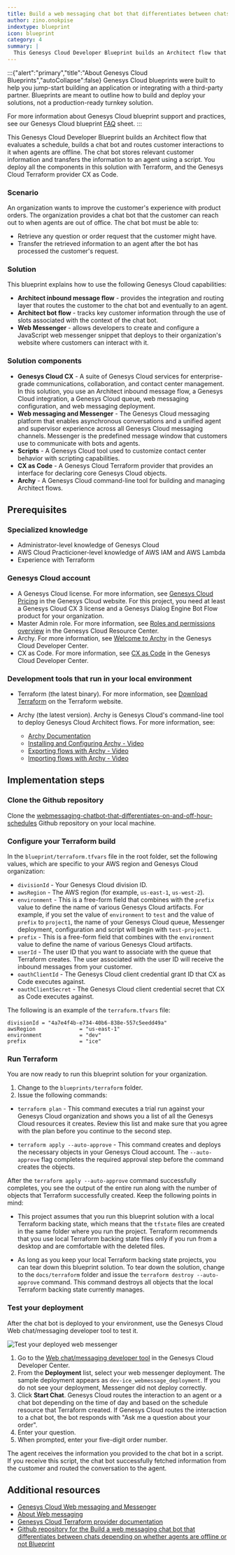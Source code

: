 ```yaml
---
title: Build a web messaging chat bot that differentiates between chats depending on whether agents are offline or not
author: zino.onokpise
indextype: blueprint
icon: blueprint
category: 4
summary: |
  This Genesys Cloud Developer Blueprint builds an Architect flow that evaluates a schedule, builds a chat bot and routes customer interactions to it when agents are offline. The chat bot stores relevant customer information and transfers the information to an agent using a script. You deploy all the components in this solution with Terraform, and the Terraform Genesys Cloud CX as Code provider.
---
```

:::{"alert":"primary","title":"About Genesys Cloud Blueprints","autoCollapse":false} 
Genesys Cloud blueprints were built to help you jump-start building an application or integrating with a third-party partner. 
Blueprints are meant to outline how to build and deploy your solutions, not a production-ready turnkey solution.
 
For more information about Genesys Cloud blueprint support and practices, 
see our Genesys Cloud blueprint [FAQ](https://developer.genesys.cloud/blueprints/faq) sheet.
:::

This Genesys Cloud Developer Blueprint builds an Architect flow that evaluates a schedule, builds a chat bot and routes customer interactions to it when agents are offline. The chat bot stores relevant customer information and transfers the information to an agent using a script. You deploy all the components in this solution with Terraform, and the Genesys Cloud Terraform provider CX as Code.

### Scenario

An organization wants to improve the customer's experience with product orders. The organization provides a chat bot that the customer can reach out to when agents are out of office. The chat bot must be able to:

- Retrieve any question or order request that the customer might have.
- Transfer the retrieved information to an agent after the bot has processed the customer's request.

### Solution

This blueprint explains how to use the following Genesys Cloud capabilities:

- **Architect inbound message flow** - provides the integration and routing layer that routes the customer to the chat bot and eventually to an agent.
- **Architect bot flow** - tracks key customer information through the use of slots associated with the context of the chat bot.
- **Web Messenger** - allows developers to create and configure a JavaScript web messenger snippet that deploys to their organization's website where customers can interact with it.

### Solution components

- **Genesys Cloud CX** - A suite of Genesys Cloud services for enterprise-grade communications, collaboration, and contact center management. In this solution, you use an Architect inbound message flow, a Genesys Cloud integration, a Genesys Cloud queue, web messaging configuration, and web messaging deployment.
- **Web messaging and Messenger** - The Genesys Cloud messaging platform that enables asynchronous conversations and a unified agent and supervisor experience across all Genesys Cloud messaging channels. Messenger is the predefined message window that customers use to communicate with bots and agents.
- **Scripts** - A Genesys Cloud tool used to customize contact center behavior with scripting capabilities.
- **CX as Code** - A Genesys Cloud Terraform provider that provides an interface for declaring core Genesys Cloud objects.
- **Archy** - A Genesys Cloud command-line tool for building and managing Architect flows.

## Prerequisites

### Specialized knowledge

- Administrator-level knowledge of Genesys Cloud
- AWS Cloud Practicioner-level knowledge of AWS IAM and AWS Lambda
- Experience with Terraform

### Genesys Cloud account

- A Genesys Cloud license. For more information, see [Genesys Cloud Pricing](https://www.genesys.com/pricing 'Opens the Genesys Cloud pricing page') in the Genesys Cloud website. For this project, you need at least a Genesys Cloud CX 3 license and a Genesys Dialog Engine Bot Flow product for your organization.
- Master Admin role. For more information, see [Roles and permissions overview](https://help.mypurecloud.com/?p=24360 'Opens the Roles and permissions overview article') in the Genesys Cloud Resource Center.
- Archy. For more information, see [Welcome to Archy](https://developer.genesys.cloud/devapps/archy/ 'Goes to the Welcome to Archy page') in the Genesys Cloud Developer Center.
- CX as Code. For more information, see [CX as Code](https://developer.genesys.cloud/devapps/cx-as-code/ 'Goes to the CX as Code page') in the Genesys Cloud Developer Center.

### Development tools that run in your local environment

- Terraform (the latest binary). For more information, see [Download Terraform](https://www.terraform.io/downloads.html 'Goes to the Download Terraform page') on the Terraform website.
- Archy (the latest version). Archy is Genesys Cloud's command-line tool to deploy Genesys Cloud Architect flows. For more information, see:

  - [Archy Documentation](https://developer.genesys.cloud/devapps/archy/ 'Goes to the Welcome to Archy page')
  - [Installing and Configuring Archy - Video](https://www.youtube.com/watch?v=fOI_vq3PnM8 'Opens the DevDrop 8a: Installing and configuring Archy video on YouTube')
  - [Exporting flows with Archy - Video](https://www.youtube.com/watch?v=QAmkM_agsrY 'Opens the DevDrop 8b: Exporting flows with Archy video on YouTube')
  - [Importing flows with Archy - Video](https://www.youtube.com/watch?v=3NwGJ9X1O0s 'Opens the DevDrop 8c: Importing an Architect flow using Archy video on YouTube')

## Implementation steps

### Clone the Github repository

Clone the [webmessaging-chatbot-that-differentiates-on-and-off-hour-schedules](https://github.com/GenesysCloudBlueprints/webmessaging-chatbot-that-differentiates-on-and-off-hour-schedules "Opens the webmessaging-chatbot-that-differentiates-on-and-off-hour-schedules repository in GitHub") Github repository on your local machine.

### Configure your Terraform build

In the `blueprint/terraform.tfvars` file in the root folder, set the following values, which are specific to your AWS region and Genesys Cloud organization:

- `divisionId` - Your Genesys Cloud division ID.
- `awsRegion` - The AWS region (for example, `us-east-1`, `us-west-2`).
- `environment` - This is a free-form field that combines with the `prefix` value to define the name of various Genesys Cloud artifacts. For example, if you set the value of `environment` to `test` and the value of `prefix` to `project1`, the name of your Genesys Cloud queue, Messenger deployment, configuration and script will begin with `test-project1`.
- `prefix` - This is a free-form field that combines with the `environment` value to define the name of various Genesys Cloud artifacts.
- `userId` - The user ID that you want to associate with the queue that Terraform creates. The user associated with the user ID will receive the inbound messages from your customer.
- `oauthClientId` - The Genesys Cloud client credential grant ID that CX as Code executes against.
- `oauthClientSecret` - The Genesys Cloud client credential secret that CX as Code executes against.

The following is an example of the `terraform.tfvars` file:

```
divisionId = "4a7e4f4b-e734-40b6-838e-557c5eedd49a"
awsRegion              = "us-east-1"
environment            = "dev"
prefix                 = "ice"
```

### Run Terraform

You are now ready to run this blueprint solution for your organization.

1. Change to the `blueprints/terraform` folder.
2. Issue the following commands:

- `terraform plan` - This command executes a trial run against your Genesys Cloud organization and shows you a list of all the Genesys Cloud resources it creates. Review this list and make sure that you agree with the plan before you continue to the second step.

- `terraform apply --auto-approve` - This command creates and deploys the necessary objects in your Genesys Cloud account. The `--auto-approve` flag completes the required approval step before the command creates the objects.

After the `terraform apply --auto-approve` command successfully completes, you see the output of the entire run along with the number of objects that Terraform successfully created. Keep the following points in mind:

* This project assumes that you run this blueprint solution with a local Terraform backing state, which means that the `tfstate` files are created in the same folder where you run the project. Terraform recommends that you use local Terraform backing state files only if you run from a desktop and are comfortable with the deleted files.

* As long as you keep your local Terraform backing state projects, you can tear down this blueprint solution. To tear down the solution, change to the `docs/terraform` folder and issue the `terraform destroy --auto-approve` command. This command destroys all objects that the local Terraform backing state currently manages.

### Test your deployment

After the chat bot is deployed to your environment, use the Genesys Cloud Web chat/messaging developer tool to test it.

![Test your deployed web messenger](images/testWebMessenger.png 'Test your deployed web messenger')

1. Go to the [Web chat/messaging developer tool](https://developer.genesys.cloud/devapps/web-chat-messenger) in the Genesys Cloud Developer Center.
2. From the **Deployment** list, select your web messenger deployment. The sample deployment appears as `dev-ice_webmessage_deployment`. If you do not see your deployment, Messenger did not deploy correctly.
3. Click **Start Chat**. Genesys Cloud routes the interaction to an agent or a chat bot depending on the time of day and based on the schedule resource that Terraform created. If Genesys Cloud routes the interaction to a chat bot, the bot responds with "Ask me a question about your order".
4. Enter your question.
5. When prompted, enter your five-digit order number.

The agent receives the information you provided to the chat bot in a script. If you receive this script, the chat bot successfully fetched information from the customer and routed the conversation to the agent.

## Additional resources

- [Genesys Cloud Web messaging and Messenger](https://developer.genesys.cloud/commdigital/digital/webmessaging/ "Opens the Web messaging and Messenger page in the Genesys Cloud Developer Center")
- [About Web messaging](https://help.mypurecloud.com/articles/about-web-messaging/ "Opens the About Web messaging article in the Genesys Cloud Resource Center")
- [Genesys Cloud Terraform provider documentation](https://registry.terraform.io/providers/MyPureCloud/genesyscloud/latest/docs 'Goes to the Genesys Cloud provider page in the Terraform documentation')
- [Github repository for the Build a web messaging chat bot that differentiates between chats depending on whether agents are offline or not Blueprint](https://github.com/GenesysCloudBlueprints/webmessaging-chatbot-that-differentiates-on-and-off-hour-schedules/ "Opens the Github repository for the Build a web messaging chat bot that differentiates between chats depending on whether agents are offline or not Blueprint")
